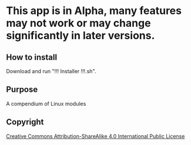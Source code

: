 # This app is in Alpha, many features may not work or may change significantly in later versions.

## How to install
Download and run "!!! Installer !!!.sh". 


## Purpose

A compendium of Linux modules


## Copyright

[Creative Commons Attribution-ShareAlike 4.0 International Public
License](https://creativecommons.org/licenses/by-sa/4.0/deed.en)
